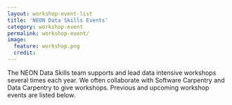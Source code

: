 ```yaml
---
layout: workshop-event-list
title: 'NEON Data Skills Events'
category: workshop-event
permalink: workshop-event/
image:
  feature: workshop.png
  credit: 
---
```


The NEON Data Skills team supports and lead data intensive workshops several times each year. 
We often collaborate with Software Carpentry and Data Carpentry to give workshops.
Previous and upcoming workshop events are listed below.